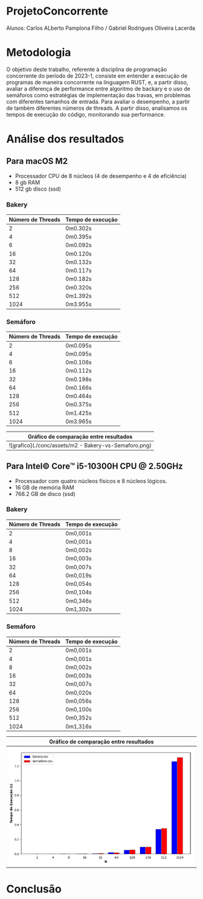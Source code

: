 # ProjetoConcorrente
Alunos: Carlos ALberto Pamplona Filho / Gabriel Rodrigues Oliveira Lacerda

# Metodologia
O objetivo deste trabalho, referente à disciplina de programação concorrente do período de 2023-1, consiste em entender a execução de programas de maneira concorrente na linguagem RUST, e, a partir disso, avaliar a diferença de performance entre algoritmo de backary e o uso de semáforos como estratégias de implementação das travas, em problemas com diferentes tamanhos de entrada.
Para avaliar o desempenho, a partir de também diferentes números de threads. A partir disso, analisamos os tempos de execução do código, monitorando sua performance.

# Análise dos resultados

## Para macOS M2
- Processador CPU de 8 núcleos (4 de desempenho e 4 de eficiência)
- 8 gb RAM
- 512 gb dísco (ssd)

### Bakery
| Número de Threads | Tempo de execução |
| -- | -- |
| 2 |   0m0.302s  |
| 4 |   0m0.395s  |
| 6 |   0m0.092s  |
| 16|   0m0.120s  |
| 32|   0m0.132s  |
| 64|   0m0.117s  |
|128|   0m0.182s  |
|256|   0m0.320s  |
|512|   0m1.392s  |
|1024|  0m3.955s  |

### Semáforo
| Número de Threads | Tempo de execução |
| -- | -- |
| 2 |  0m0.095s   |
| 4 |  0m0.095s   |
| 6 |  0m0.106s   |
| 16|  0m0.112s   |
| 32|  0m0.198s   |
| 64|  0m0.166s   |
|128|  0m0.464s   |
|256|  0m0.375s   |
|512|  0m1.425s   |
|1024|  0m3.965s  |

| Gráfico de comparação entre resultados |
|--|
|![grafico](./conc/assets/m2 - Bakery-vs-Semaforo.png)


## Para Intel© Core™ i5-10300H CPU @ 2.50GHz
- Processador com quatro núcleos físicos e 8 núcleos lógicos.
- 16 GB de memória RAM 
- 768.2 GB de disco (ssd)

### Bakery

| Número de Threads | Tempo de execução |
| -- | -- |
| 2 | 0m0,001s |
| 4 | 0m0,001s |
| 8 | 0m0,002s |
| 16| 0m0,003s |
| 32|0m0,007s  |
| 64|0m0,019s  |
|128|0m0,054s  |
|256|0m0,104s  |
|512|0m0,346s  |
|1024|0m1,302s |

### Semáforo

| Número de Threads | Tempo de execução |
| -- | -- |
| 2 | 0m0,001s |
| 4 | 0m0,001s |
| 8 | 0m0,002s |
| 16| 0m0,003s |
| 32|0m0,007s  |
| 64|0m0,020s  |
|128|0m0,056s  |
|256|0m0,100s  |
|512|0m0,352s  |
|1024|0m1,316s |

| Gráfico de comparação entre resultados |
|--|
|![grafico](./conc/assets/i5-bakery-vs-semaforo.png)

# Conclusão
